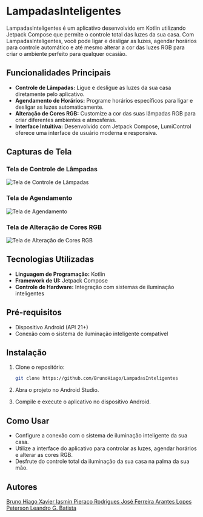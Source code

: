 # LampadasInteligentes

LampadasInteligentes  é um aplicativo desenvolvido em Kotlin utilizando Jetpack Compose que permite o controle total das luzes da sua casa. Com LampadasInteligentes, você pode ligar e desligar as luzes, agendar horários para controle automático e até mesmo alterar a cor das luzes RGB para criar o ambiente perfeito para qualquer ocasião.

## Funcionalidades Principais

- **Controle de Lâmpadas:** Ligue e desligue as luzes da sua casa diretamente pelo aplicativo.
- **Agendamento de Horários:** Programe horários específicos para ligar e desligar as luzes automaticamente.
- **Alteração de Cores RGB:** Customize a cor das suas lâmpadas RGB para criar diferentes ambientes e atmosferas.
- **Interface Intuitiva:** Desenvolvido com Jetpack Compose, LumiControl oferece uma interface de usuário moderna e responsiva.

## Capturas de Tela

### Tela de Controle de Lâmpadas
![Tela de Controle de Lâmpadas](images/tela_controle.jpeg)

### Tela de Agendamento
![Tela de Agendamento](images/tela_agendamento.jpeg)

### Tela de Alteração de Cores RGB
![Tela de Alteração de Cores RGB](images/tela_rgb.jpeg)

## Tecnologias Utilizadas

- **Linguagem de Programação:** Kotlin
- **Framework de UI:** Jetpack Compose
- **Controle de Hardware:** Integração com sistemas de iluminação inteligentes

## Pré-requisitos

- Dispositivo Android (API 21+)
- Conexão com o sistema de iluminação inteligente compatível

## Instalação

1. Clone o repositório:

   ```bash
   git clone https://github.com/BrunoHiago/LampadasInteligentes

   ```
2. Abra o projeto no Android Studio.

3. Compile e execute o aplicativo no dispositivo Android.

## Como Usar
- Configure a conexão com o sistema de iluminação inteligente da sua casa.
- Utilize a interface do aplicativo para controlar as luzes, agendar horários e alterar as cores RGB.
- Desfrute do controle total da iluminação da sua casa na palma da sua mão.
  
## Autores
[Bruno Hiago Xavier ](https://github.com/BrunoHiago)
[Iasmin Pieraço Rodrigues ](https://github.com/IasminPieraco)
[José Ferreira Arantes Lopes ](https://github.com/JoseArantes83)
[Peterson Leandro G. Batista ](https://github.com/zSkiluu)
